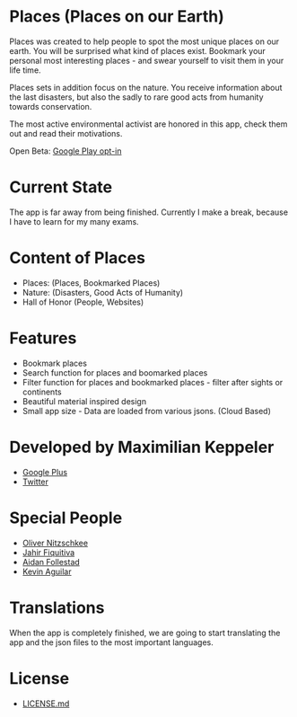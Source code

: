 # Places (Places on our Earth)

Places was created to help people to spot the most unique places on our earth. 
You will be surprised what kind of places exist. Bookmark your personal most interesting places - and swear yourself to visit them in your life time.

Places sets in addition focus on the nature. You receive information about the last disasters, but also the sadly to rare good acts from humanity towards conservation.

The most active environmental activist are honored in this app, check them out and read their motivations.

Open Beta: <a href="https://play.google.com/apps/testing/com.mk.places﻿" target="_blank">Google Play opt-in</a>

# Current State
The app is far away from being finished. Currently I make a break, because I have to learn for my many exams. 

# Content of Places
- Places: (Places, Bookmarked Places)
- Nature: (Disasters, Good Acts of Humanity)
- Hall of Honor (People, Websites)

# Features
- Bookmark places
- Search function for places and boomarked places
- Filter function for places and bookmarked places - filter after sights or continents
- Beautiful material inspired design
- Small app size - Data are loaded from various jsons. (Cloud Based)
 
# Developed by Maximilian Keppeler
- <a href="https://plus.google.com/+MaxKeppeler/posts" target="_blank">Google Plus</a>
- <a href="https://twitter.com/maxKeppeler" target="_blank">Twitter</a>

# Special People
- <a href="https://plus.google.com/+OliverNitzschkee/posts" target="_blank">Oliver Nitzschkee</a>
- <a href="https://plus.google.com/+JahirFiquitivaJDev/posts" target="_blank">Jahir Fiquitiva</a>
- <a href="https://plus.google.com/+AidanFollestad/posts" target="_blank">Aidan Follestad</a> 
- <a href="https://plus.google.com/+KevinAguilarC/posts" target="_blank">Kevin Aguilar</a> 

# Translations
When the app is completely finished, we are going to start translating the app and the json files to the most important languages.

# License
- <a href="https://github.com/MaximilianKeppeler/Places/blob/master/LICENSE.md" target="_blank">LICENSE.md</a>


